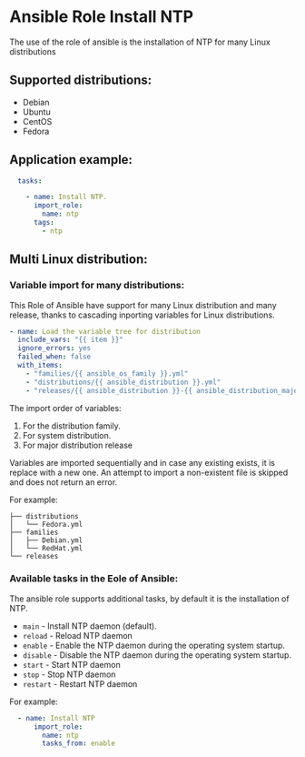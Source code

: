 # Ansible Role Install NTP

The use of the role of ansible is the installation of NTP for many Linux distributions

## Supported distributions:

  * Debian
  * Ubuntu
  * CentOS
  * Fedora

## Application example:

```yaml
  tasks:

    - name: Install NTP.
      import_role:
        name: ntp
      tags:
        - ntp
```

## Multi Linux distribution:

### Variable import for many distributions:

This Role of Ansible have support for many Linux distribution and many release,
thanks to cascading inporting variables for Linux distributions.

```yaml
- name: Load the variable tree for distribution
  include_vars: "{{ item }}"
  ignore_errors: yes
  failed_when: false
  with_items:
    - "families/{{ ansible_os_family }}.yml"
    - "distributions/{{ ansible_distribution }}.yml"
    - "releases/{{ ansible_distribution }}-{{ ansible_distribution_major_version}}.yml"
```
The import order of variables:
  1. For the distribution family.
  2. For system distribution.
  3. For major distribution release

Variables are imported sequentially and in case any existing exists, it is replace with a new one.
An attempt to import a non-existent file is skipped and does not return an error.

For example:

```text
├── distributions
│   └── Fedora.yml
├── families
│   ├── Debian.yml
│   └── RedHat.yml
└── releases

```

### Available tasks in the Eole of Ansible:

The ansible role supports additional tasks, by default it is the installation of NTP.

  * `main` - Install NTP daemon (default).
  * `reload` - Reload NTP daemon
  * `enable` - Enable the NTP daemon during the operating system startup.
  * `disable` - Disable the NTP daemon during the operating system startup.
  * `start` - Start NTP daemon
  * `stop` - Stop NTP daemon
  * `restart` - Restart NTP daemon

For example:

```yaml
  - name: Install NTP
      import_role:
        name: ntp
        tasks_from: enable
```
